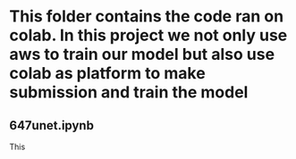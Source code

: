 # This folder contains the code ran on colab. In this project we not only use aws to train our model but also use colab as platform to make submission and train the model

## 647unet.ipynb
This